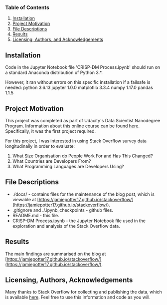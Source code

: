 
### Table of Contents

1. [Installation](#installation)
2. [Project Motivation](#motivation)
3. [File Descriptions](#files)
4. [Results](#results)
5. [Licensing, Authors, and Acknowledgements](#licensing)

## Installation <a name="installation"></a>

Code in the Jupyter Notebook file 'CRISP-DM Process.ipynb' should run on a standard Anaconda distribution of Python 3.*.

However, it ran without errors on this specific installation if a failsafe is needed:
python 3.6.13
jupyter 1.0.0
matplotlib 3.3.4
numpy 1.17.0
pandas 1.1.5

## Project Motivation<a name="motivation"></a>

This project was completed as part of Udacity's Data Scientist Nanodegree Program. Information about this online course can be found [here](https://www.udacity.com/course/data-scientist-nanodegree--nd025). Specifically, it was the first project required.

For this project, I was interested in using Stack Overflow survey data longitudinally in order to evaluate:

1. What Size Organisation do People Work For and Has This Changed?
2. What Countries are Developers From?
3. What Programming Languages are Developers Using?

## File Descriptions <a name="files"></a>

* ./docs/ - contains files for the maintenance of the blog post, which is viewable at [https://jamiepotter17.github.io/stackoverflow/](https://jamiepotter17.github.io/stackoverflow/).
* .gitignore and ./.ipynb_checkpoints - github files.
* README.md - this file.
* CRISP-DM Process.ipynb - the Jupyter Notebook file used in the exploration and analysis of the Stack Overflow data.

## Results<a name="results"></a>

The main findings are summarised on the blog at [https://jamiepotter17.github.io/stackoverflow/](https://jamiepotter17.github.io/stackoverflow/).

## Licensing, Authors, Acknowledgements<a name="licensing"></a>

Many thanks to Stack Overflow for collecting and publishing the data, which is available [here](https://insights.stackoverflow.com/survey/). Feel free to use this information and code as you will.
